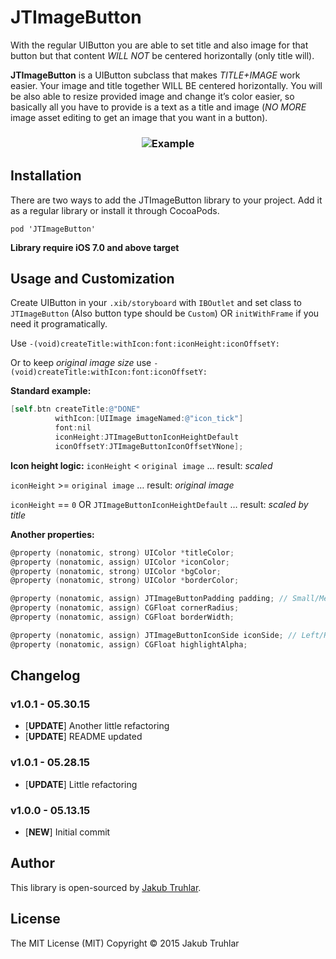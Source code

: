 # JTImageButton
With the regular UIButton you are able to set title and also image for that button but that content *WILL NOT* be centered horizontally (only title will). 

**JTImageButton** is a UIButton subclass that makes *TITLE+IMAGE* work easier. Your image and title together WILL BE centered horizontally. You will be also able to resize provided image and change it’s color easier, so basically all you have to provide is a text as a title and image (*NO MORE* image asset editing to get an image that you want in a button).

<h3 align="center">
  <img src="https://github.com/kubatru/JTImageButton/blob/master/Screens/img_example.png" alt="Example"/>
</h3>

## Installation
There are two ways to add the JTImageButton library to your project. Add it as a regular library or install it through CocoaPods.

`pod 'JTImageButton'`

**Library require iOS 7.0 and above target**

## Usage and Customization

Create UIButton in your `.xib/storyboard` with `IBOutlet` and set class to `JTImageButton` (Also button type should be `Custom`) OR `initWithFrame` if you need it programatically.

Use `-(void)createTitle:withIcon:font:iconHeight:iconOffsetY:`

Or to keep *original image size* use `-(void)createTitle:withIcon:font:iconOffsetY:`

**Standard example:**
```objective-c
[self.btn createTitle:@"DONE" 
          withIcon:[UIImage imageNamed:@"icon_tick"] 
          font:nil 
          iconHeight:JTImageButtonIconHeightDefault 
          iconOffsetY:JTImageButtonIconOffsetYNone];
```


**Icon height logic:**
`iconHeight` < `original image` … result: *scaled*

`iconHeight` >= `original image` … result: *original image*

`iconHeight` == `0` OR `JTImageButtonIconHeightDefault` … result: *scaled by title*


**Another properties:**
```objective-c
@property (nonatomic, strong) UIColor *titleColor;
@property (nonatomic, assign) UIColor *iconColor;
@property (nonatomic, strong) UIColor *bgColor;
@property (nonatomic, strong) UIColor *borderColor;

@property (nonatomic, assign) JTImageButtonPadding padding; // Small/Medium/Big/None
@property (nonatomic, assign) CGFloat cornerRadius;
@property (nonatomic, assign) CGFloat borderWidth;

@property (nonatomic, assign) JTImageButtonIconSide iconSide; // Left/Right
@property (nonatomic, assign) CGFloat highlightAlpha;
```

## Changelog

### v1.0.1 - 05.30.15
- [**UPDATE**] Another little refactoring
- [**UPDATE**] README updated

### v1.0.1 - 05.28.15
- [**UPDATE**] Little refactoring

### v1.0.0 - 05.13.15
- [**NEW**] Initial commit

## Author
This library is open-sourced by [Jakub Truhlar](http://kubatruhlar.cz).
    
## License
The MIT License (MIT)
Copyright © 2015 Jakub Truhlar